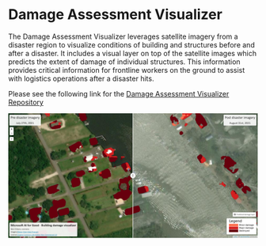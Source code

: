 # Damage Assessment Visualizer

The Damage Assessment Visualizer leverages satellite imagery from a disaster region to visualize conditions of building and structures before and after a disaster. It includes a visual layer on top of the satellite images which predicts the extent of damage of individual structures. This information provides critical information for frontline workers on the ground to assist with logistics operations after a disaster hits.

Please see the following link for the [Damage Assessment Visualizer Repository](https://github.com/microsoft/Damage_Assessment_Visualizer)



![](images/example_screenshot.png)


